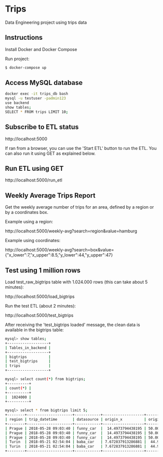 # Trips

Data Engineering project using trips data

## Instructions

Install Docker and Docker Compose

Run project:

```bash
$ docker-compose up
```

## Access MySQL database

```bash
docker exec -it trips_db bash
mysql -u testuser -padmin123
use backend
show tables;
SELECT * FROM trips LIMIT 10;
```

## Subscribe to ETL status

http://localhost:5000

If ran from a browser, you can use the 'Start ETL' button to run the ETL. You can also run it using GET as explained below.

## Run ETL using GET

http://localhost:5000/run_etl

## Weekly Average Trips Report

Get the weekly average number of trips for an area, defined by a region or by a coordinates box.

Example using a region:

http://localhost:5000/weekly-avg?search=region&value=hamburg

Example using coordinates:

http://localhost:5000/weekly-avg?search=box&value={"x_lower":7,"x_upper":8.5,"y_lower":44,"y_upper":47}

## Test using 1 million rows

Load test_raw_bigtrips table with 1.024.000 rows (this can take about 5 minutes):

http://localhost:5000/load_bigtrips

Run the test ETL (about 2 minutes):

http://localhost:5000/test_bigtrips

After receiving the 'test_bigtrips loaded' message, the clean data is available in the bigtrips table:
```bash
mysql> show tables;
+-------------------+
| Tables_in_backend |
+-------------------+
| bigtrips          |
| test_bigtrips     |
| trips             |
+-------------------+

mysql> select count(*) from bigtrips;
+----------+
| count(*) |
+----------+
|  1024000 |
+----------+

mysql> select * from bigtrips limit 5;
+--------+---------------------+------------+-------------------+-------------------+-------------------+-------------------+
| region | trip_datetime       | datasource | origin_x          | origin_y          | destination_x     | destination_y     |
+--------+---------------------+------------+-------------------+-------------------+-------------------+-------------------+
| Prague | 2018-05-28 09:03:40 | funny_car  |  14.4973794438195 | 50.00136875782316 | 14.43109483523328 | 50.04052930943246 |
| Prague | 2018-05-28 09:03:40 | funny_car  |  14.4973794438195 | 50.00136875782316 | 14.43109483523328 | 50.04052930943246 |
| Prague | 2018-05-28 09:03:40 | funny_car  |  14.4973794438195 | 50.00136875782316 | 14.43109483523328 | 50.04052930943246 |
| Turin  | 2018-05-21 02:54:04 | baba_car   | 7.672837913286881 |  44.9957109242058 | 7.720368637535126 | 45.06782385393849 |
| Turin  | 2018-05-21 02:54:04 | baba_car   | 7.672837913286881 |  44.9957109242058 | 7.720368637535126 | 45.06782385393849 |
+--------+---------------------+------------+-------------------+-------------------+-------------------+-------------------+
```
